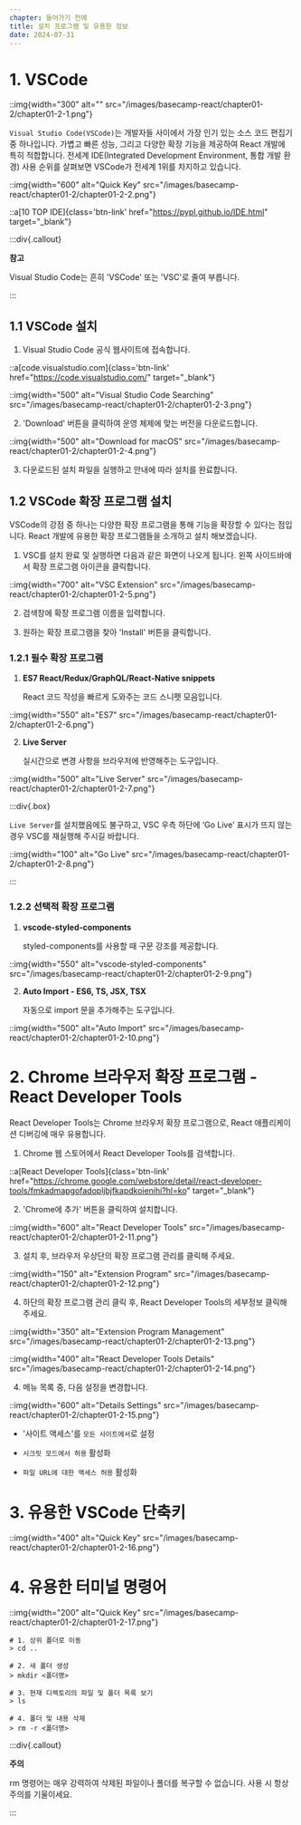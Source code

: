 ```yaml
---
chapter: 들어가기 전에
title: 설치 프로그램 및 유용한 정보
date: 2024-07-31
---
```


# 1. VSCode

::img{width="300" alt="" src="/images/basecamp-react/chapter01-2/chapter01-2-1.png"}

`Visual Studio Code(VSCode)`는 개발자들 사이에서 가장 인기 있는 소스 코드 편집기 중 하나입니다. 가볍고 빠른 성능, 그리고 다양한 확장 기능을 제공하여 React 개발에 특히 적합합니다. 전세계 IDE(Integrated Development Environment, 통합 개발 환경) 사용 순위를 살펴보면 VSCode가 전세계 1위를 차지하고 있습니다.

::img{width="600" alt="Quick Key" src="/images/basecamp-react/chapter01-2/chapter01-2-2.png"}

::a[10 TOP IDE]{class='btn-link' href="https://pypl.github.io/IDE.html" target="\_blank"}

:::div{.callout}

**참고**

Visual Studio Code는 흔히 'VSCode' 또는 'VSC'로 줄여 부릅니다.

:::

## 1.1 VSCode 설치

1. Visual Studio Code 공식 웹사이트에 접속합니다.

::a[code.visualstudio.com]{class='btn-link' href="https://code.visualstudio.com/" target="\_blank"}

::img{width="500" alt="Visual Studio Code Searching" src="/images/basecamp-react/chapter01-2/chapter01-2-3.png"}

2. 'Download' 버튼을 클릭하여 운영 체제에 맞는 버전을 다운로드합니다.

::img{width="500" alt="Download for macOS" src="/images/basecamp-react/chapter01-2/chapter01-2-4.png"}

3. 다운로드된 설치 파일을 실행하고 안내에 따라 설치를 완료합니다.

## 1.2 VSCode 확장 프로그램 설치

VSCode의 강점 중 하나는 다양한 확장 프로그램을 통해 기능을 확장할 수 있다는 점입니다. React 개발에 유용한 확장 프로그램들을 소개하고 설치 해보겠습니다.

1. VSC를 설치 완료 및 실행하면 다음과 같은 화면이 나오게 됩니다. 왼쪽 사이드바에서 확장 프로그램 아이콘을 클릭합니다.

::img{width="700" alt="VSC Extension" src="/images/basecamp-react/chapter01-2/chapter01-2-5.png"}

2. 검색창에 확장 프로그램 이름을 입력합니다.

3. 원하는 확장 프로그램을 찾아 'Install' 버튼을 클릭합니다.

### 1.2.1 필수 확장 프로그램

1. **ES7 React/Redux/GraphQL/React-Native snippets**

   React 코드 작성을 빠르게 도와주는 코드 스니펫 모음입니다.

::img{width="550" alt="ES7" src="/images/basecamp-react/chapter01-2/chapter01-2-6.png"}

2. **Live Server**

   실시간으로 변경 사항을 브라우저에 반영해주는 도구입니다.

::img{width="500" alt="Live Server" src="/images/basecamp-react/chapter01-2/chapter01-2-7.png"}

:::div{.box}

`Live Server`를 설치했음에도 불구하고, VSC 우측 하단에 ‘Go Live’ 표시가 뜨지 않는 경우 VSC를 재실행해 주시길 바랍니다.

::img{width="100" alt="Go Live" src="/images/basecamp-react/chapter01-2/chapter01-2-8.png"}

:::

### 1.2.2 선택적 확장 프로그램

1. **vscode-styled-components**

   styled-components를 사용할 때 구문 강조를 제공합니다.

::img{width="550" alt="vscode-styled-components" src="/images/basecamp-react/chapter01-2/chapter01-2-9.png"}

2. **Auto Import - ES6, TS, JSX, TSX**

   자동으로 import 문을 추가해주는 도구입니다.

::img{width="500" alt="Auto Import" src="/images/basecamp-react/chapter01-2/chapter01-2-10.png"}

# 2. Chrome 브라우저 확장 프로그램 - React Developer Tools

React Developer Tools는 Chrome 브라우저 확장 프로그램으로, React 애플리케이션 디버깅에 매우 유용합니다.

1. Chrome 웹 스토어에서 React Developer Tools를 검색합니다.

::a[React Developer Tools]{class='btn-link' href="https://chrome.google.com/webstore/detail/react-developer-tools/fmkadmapgofadopljbjfkapdkoienihi?hl=ko" target="\_blank"}

2. 'Chrome에 추가' 버튼을 클릭하여 설치합니다.

::img{width="600" alt="React Developer Tools" src="/images/basecamp-react/chapter01-2/chapter01-2-11.png"}

3. 설치 후, 브라우저 우상단의 확장 프로그램 관리를 클릭해 주세요.

::img{width="150" alt="Extension Program" src="/images/basecamp-react/chapter01-2/chapter01-2-12.png"}

4. 하단의 확장 프로그램 관리 클릭 후, React Developer Tools의 세부정보 클릭해 주세요.

::img{width="350" alt="Extension Program Management" src="/images/basecamp-react/chapter01-2/chapter01-2-13.png"}

::img{width="400" alt="React Developer Tools Details" src="/images/basecamp-react/chapter01-2/chapter01-2-14.png"}

4. 메뉴 목록 중, 다음 설정을 변경합니다.

::img{width="600" alt="Details Settings" src="/images/basecamp-react/chapter01-2/chapter01-2-15.png"}

- '사이트 액세스'를 `모든 사이트에서`로 설정

- `시크릿 모드에서 허용` 활성화

- `파일 URL에 대한 액세스 허용` 활성화

# 3. 유용한 VSCode 단축키

::img{width="400" alt="Quick Key" src="/images/basecamp-react/chapter01-2/chapter01-2-16.png"}

# 4. 유용한 터미널 명령어

::img{width="200" alt="Quick Key" src="/images/basecamp-react/chapter01-2/chapter01-2-17.png"}

```shell
# 1. 상위 폴더로 이동
> cd ..
```

```shell
# 2. 새 폴더 생성
> mkdir <폴더명>
```

```shell
# 3. 현재 디렉토리의 파일 및 폴더 목록 보기
> ls
```

```shell
# 4. 폴더 및 내용 삭제
> rm -r <폴더명>
```

:::div{.callout}

**주의**

rm 명령어는 매우 강력하여 삭제된 파일이나 폴더를 복구할 수 없습니다. 사용 시 항상 주의를 기울이세요.

:::
